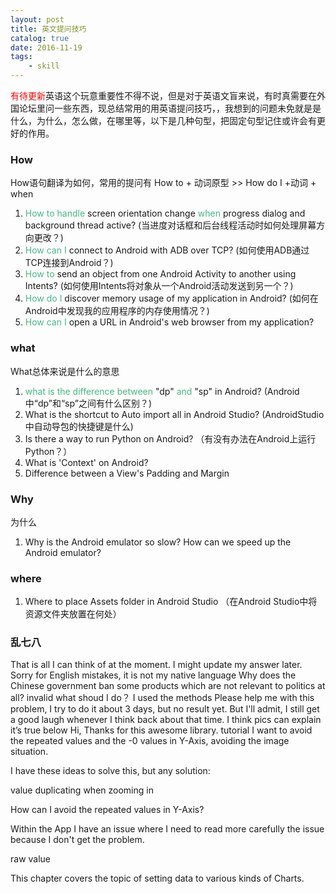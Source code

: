 ```yaml
---
layout: post
title: 英文提问技巧
catalog: true 
date: 2016-11-19
tags: 
    - skill
---
```


<font color = "red">有待更新</font>英语这个玩意重要性不得不说，但是对于英语文盲来说，有时真需要在外国论坛里问一些东西，现总结常用的用英语提问技巧，，我想到的问题未免就是是什么，为什么，怎么做，在哪里等，以下是几种句型，把固定句型记住或许会有更好的作用。<!-- more -->
### How
How语句翻译为如何，常用的提问有 How to + 动词原型 >> How do I +动词 + when
1. <font color="#42b983">How to handle</font> screen orientation change <font color="#42b983">when</font> progress dialog and background thread active?
    (当进度对话框和后台线程活动时如何处理屏幕方向更改？)
2. <font color="#42b983">How can I</font> connect to Android with ADB over TCP?
    (如何使用ADB通过TCP连接到Android？)
3. <font color="#42b983">How to</font> send an object from one Android Activity to another using Intents?
    (如何使用Intents将对象从一个Android活动发送到另一个？)
4. <font color="#42b983">How do I</font> discover memory usage of my application in Android?
    (如何在Android中发现我的应用程序的内存使用情况？)
5. <font color="#42b983">How can I</font> open a URL in Android's web browser from my application?

### what
What总体来说是什么的意思
1. <font color="#42b983">what is the difference between</font> "dp" <font color="#42b983">and</font> "sp" in Android?
    (Android中“dp”和“sp”之间有什么区别？)
2. What is the shortcut to Auto import all in Android Studio?
    (AndroidStudio中自动导包的快捷键是什么)
3. Is there a way to run Python on Android?
   （有没有办法在Android上运行Python？）
4. What is 'Context' on Android?
5. Difference between a View's Padding and Margin

### Why
为什么
1. Why is the Android emulator so slow? How can we speed up the Android emulator?

### where
1. Where to place Assets folder in Android Studio
   （在Android Studio中将资源文件夹放置在何处）
   
### 乱七八

That is all I can think of at the moment. I might update my answer later.
Sorry for English mistakes, it is not my native language
Why does the Chinese government ban some products which are not relevant to politics at all?
invalid
what shoud I do？
I used the methods 
Please help me with this problem,
I try to do it about 3 days, but no result yet.
But I'll admit, I still get a good laugh whenever I think back about that time.
I think pics can explain it’s  true below 
Hi, Thanks for this awesome library.
tutorial
I want to avoid the repeated values and the -0 values in Y-Axis, avoiding the image situation.

I have these ideas to solve this, but any solution:

value duplicating when zooming in

How can I avoid the repeated values in Y-Axis?

Within the App I have an issue where
I need to read more carefully the issue  because I don't get the problem.

 raw value

This chapter covers the topic of setting data to various kinds of Charts.
